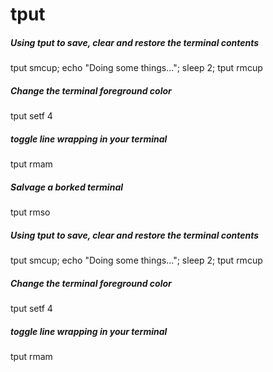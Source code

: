 # tput

##### Using tput to save, clear and restore the terminal contents

   tput  smcup; echo "Doing some things..."; sleep 2; tput rmcup

##### Change the terminal  foreground color

   tput  setf 4

##### toggle line wrapping in your terminal

   tput  rmam

##### Salvage a borked terminal

   tput  rmso

##### Using tput to save, clear and restore the terminal contents

   tput  smcup; echo "Doing some things..."; sleep 2; tput rmcup

##### Change the terminal  foreground color

   tput  setf 4

##### toggle line wrapping in your terminal

   tput  rmam
